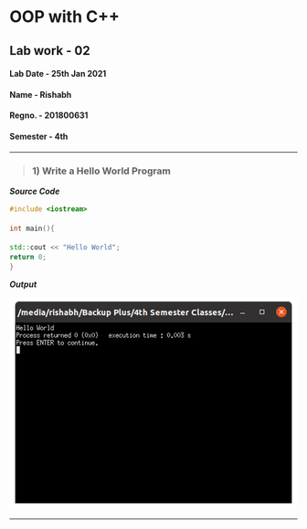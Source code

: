 # OOP with C++

## Lab work - 02

#### Lab Date - 25th Jan 2021

#### Name - Rishabh

#### Regno. - 201800631

#### Semester - 4th

---

> ### 1) Write a Hello World Program

 **_Source Code_**

```cpp
#include <iostream>

int main(){

std::cout << "Hello World";
return 0;
}
```

**_Output_**

![Q1 Output Png](../outputs/Lab_1_1.png)

----

